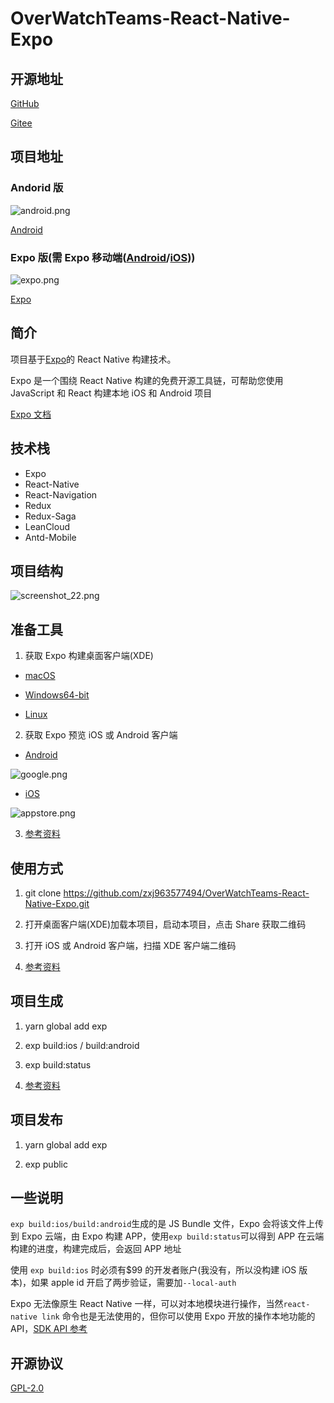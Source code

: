 # OverWatchTeams-React-Native-Expo

## 开源地址

[GitHub](https://github.com/zxj963577494/OverWatchTeams-React-Native-Expo)

[Gitee](https://gitee.com/zhengxujiang/OverWatchTeams-React-Redux-Native)

## 项目地址

### Andorid 版

![android.png](https://i.loli.net/2017/12/30/5a47184bb539c.png)

[Android](https://fir.im/yg3w)

### Expo 版(需 Expo 移动端([Android](https://play.google.com/store/apps/details?id=host.exp.exponent)/[iOS](https://itunes.com/apps/exponent)))

![expo.png](https://i.loli.net/2017/12/30/5a47184bb1438.png)

[Expo](https://exp.host/@linq/OverWatchTeams)

## 简介

项目基于[Expo](https://expo.io/)的 React Native 构建技术。

Expo 是一个围绕 React Native 构建的免费开源工具链，可帮助您使用 JavaScript 和 React 构建本地 iOS 和 Android 项目

[Expo 文档](https://docs.expo.io/versions/latest/index.html)

## 技术栈

* Expo
* React-Native
* React-Navigation
* Redux
* Redux-Saga
* LeanCloud
* Antd-Mobile

## 项目结构

![screenshot_22.png](https://i.loli.net/2017/12/30/5a471b6bc4ea1.png)

## 准备工具

1. 获取 Expo 构建桌面客户端(XDE)

* [macOS](https://xde-updates.exponentjs.com/download/mac)

* [Windows64-bit](https://xde-updates.exponentjs.com/download/win32)

* [Linux](https://xde-updates.exponentjs.com/download/linux-x86_64)

2. 获取 Expo 预览 iOS 或 Android 客户端

* [Android](https://play.google.com/store/apps/details?id=host.exp.exponent)

![google.png](https://i.loli.net/2017/12/30/5a47184bb7ee3.png)

* [iOS](https://itunes.com/apps/exponent)

![appstore.png](https://i.loli.net/2017/12/30/5a47184bb675c.png)

3. [参考资料](https://docs.expo.io/versions/latest/introduction/installation.html)

## 使用方式

1. git clone https://github.com/zxj963577494/OverWatchTeams-React-Native-Expo.git

2. 打开桌面客户端(XDE)加载本项目，启动本项目，点击 Share 获取二维码

3. 打开 iOS 或 Android 客户端，扫描 XDE 客户端二维码

4. [参考资料](https://docs.expo.io/versions/latest/introduction/xde-tour.html)

## 项目生成

1. yarn global add exp

2. exp build:ios / build:android

3. exp build:status

4. [参考资料](https://docs.expo.io/versions/latest/guides/exp-cli.html)

## 项目发布

1. yarn global add exp

2. exp public

## 一些说明

`exp build:ios/build:android`生成的是 JS Bundle 文件，Expo 会将该文件上传到 Expo 云端，由 Expo 构建 APP，使用`exp build:status`可以得到 APP 在云端构建的进度，构建完成后，会返回 APP 地址

使用 ```exp build:ios``` 时必须有$99 的开发者账户(我没有，所以没构建 iOS 版本)，如果 apple id 开启了两步验证，需要加```--local-auth```

Expo 无法像原生 React Native 一样，可以对本地模块进行操作，当然`react-native link` 命令也是无法使用的，但你可以使用 Expo 开放的操作本地功能的 API，[SDK API 参考](https://docs.expo.io/versions/latest/sdk/index.html)

## 开源协议

[GPL-2.0](./LICENSE)
